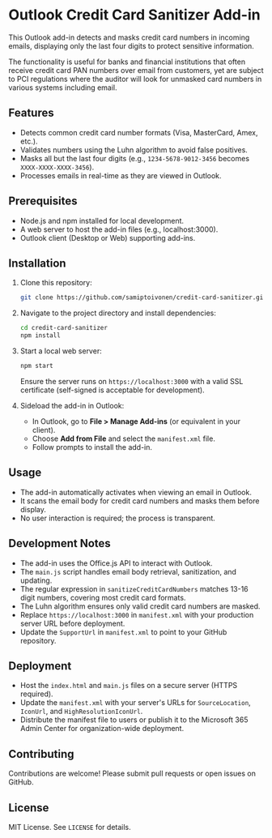 # Outlook Credit Card Sanitizer Add-in

This Outlook add-in detects and masks credit card numbers in incoming emails, displaying only the last four digits to protect sensitive information.

The functionality is useful for banks and financial institutions that often receive credit card PAN numbers over email from customers, yet are subject to PCI regulations where the auditor will look for unmasked card numbers in various systems including email.

## Features
- Detects common credit card number formats (Visa, MasterCard, Amex, etc.).
- Validates numbers using the Luhn algorithm to avoid false positives.
- Masks all but the last four digits (e.g., `1234-5678-9012-3456` becomes `XXXX-XXXX-XXXX-3456`).
- Processes emails in real-time as they are viewed in Outlook.

## Prerequisites
- Node.js and npm installed for local development.
- A web server to host the add-in files (e.g., localhost:3000).
- Outlook client (Desktop or Web) supporting add-ins.

## Installation
1. Clone this repository:
   ```bash
   git clone https://github.com/samiptoivonen/credit-card-sanitizer.git
   ```
2. Navigate to the project directory and install dependencies:
   ```bash
   cd credit-card-sanitizer
   npm install
   ```
3. Start a local web server:
   ```bash
   npm start
   ```
   Ensure the server runs on `https://localhost:3000` with a valid SSL certificate (self-signed is acceptable for development).

4. Sideload the add-in in Outlook:
   - In Outlook, go to **File > Manage Add-ins** (or equivalent in your client).
   - Choose **Add from File** and select the `manifest.xml` file.
   - Follow prompts to install the add-in.

## Usage
- The add-in automatically activates when viewing an email in Outlook.
- It scans the email body for credit card numbers and masks them before display.
- No user interaction is required; the process is transparent.

## Development Notes
- The add-in uses the Office.js API to interact with Outlook.
- The `main.js` script handles email body retrieval, sanitization, and updating.
- The regular expression in `sanitizeCreditCardNumbers` matches 13-16 digit numbers, covering most credit card formats.
- The Luhn algorithm ensures only valid credit card numbers are masked.
- Replace `https://localhost:3000` in `manifest.xml` with your production server URL before deployment.
- Update the `SupportUrl` in `manifest.xml` to point to your GitHub repository.

## Deployment
- Host the `index.html` and `main.js` files on a secure server (HTTPS required).
- Update the `manifest.xml` with your server's URLs for `SourceLocation`, `IconUrl`, and `HighResolutionIconUrl`.
- Distribute the manifest file to users or publish it to the Microsoft 365 Admin Center for organization-wide deployment.

## Contributing
Contributions are welcome! Please submit pull requests or open issues on GitHub.

## License
MIT License. See `LICENSE` for details.
